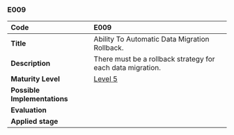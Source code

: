 ### E009

| **Code**           | **E009** |
| :--                | :--      |
| **Title**          | Ability To Automatic Data Migration Rollback. |
| **Description**    | There must be a rollback strategy for each data migration. |
| **Maturity Level** | [Level 5](/levels#level-5) |
| **Possible Implementations** | |
| **Evaluation**     | |
| **Applied stage**  | |

